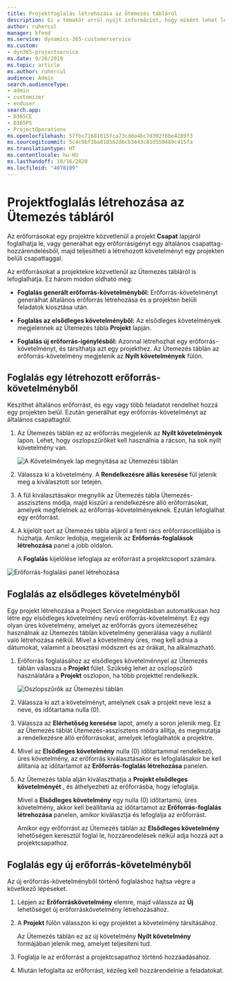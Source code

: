 ```yaml
---
title: Projektfoglalás létrehozása az Ütemezés tábláról
description: Ez a témakör arról nyújt információt, hogy miként lehet létrehozni egy projektfoglalást az Ütemezés tábláról.
author: ruhercul
manager: kfend
ms.service: dynamics-365-customerservice
ms.custom:
- dyn365-projectservice
ms.date: 9/26/2019
ms.topic: article
ms.author: ruhercul
audience: Admin
search.audienceType:
- admin
- customizer
- enduser
search.app:
- D365CE
- D365PS
- ProjectOperations
ms.openlocfilehash: 57fbc71681015fca73cdda4bc7d392f6be4289f3
ms.sourcegitcommit: 5c4c9bf3ba018562d6cb3443c01d550489c415fa
ms.translationtype: HT
ms.contentlocale: hu-HU
ms.lasthandoff: 10/16/2020
ms.locfileid: "4078109"
---
```

# <a name="create-a-project-booking-from-the-schedule-board"></a>Projektfoglalás létrehozása az Ütemezés tábláról

Az erőforrásokat egy projektre közvetlenül a projekt **Csapat** lapjáról foglalhatja le, vagy generálhat egy erőforrásigényt egy általános csapattag-hozzárendelésből, majd teljesítheti a létrehozott követelményt egy projekten belüli csapattaggal.

Az erőforrásokat a projektekre közvetlenül az Ütemezés tábláról is lefoglalhatja. Ez három módon oldható meg:

- **Foglalás generált erőforrás-követelményből:** Erőforrás-követelményt generálhat általános erőforrás létrehozása és a projekten belüli feladatok kiosztása után.

- **Foglalás az elsődleges követelményből:** Az elsődleges követelmények megjelennek az Ütemezés tábla **Projekt** lapján. 

- **Foglalás új erőforrás-igénylésből:** Azonnal létrehozhat egy erőforrás-követelményt, és társíthatja azt egy projekthez. Az Ütemezés táblán az erőforrás-követelmény megjelenik az **Nyílt követelmények** fülön.

## <a name="book-from-a-generated-resource-requirement"></a>Foglalás egy létrehozott erőforrás-követelményből

Készíthet általános erőforrást, és egy vagy több feladatot rendelhet hozzá egy projekten belül. Ezután generálhat egy erőforrás-követelményt az általános csapattagtól. 

1.  Az Ütemezés táblán ez az erőforrás megjelenik az **Nyílt követelmények** lapon. Lehet, hogy oszlopszűrőket kell használnia a rácson, ha sok nyílt követelmény van. 

    ![A Követelmények lap megnyitása az Ütemezési táblán](media/FAQ-Project-Booking-Schedule-Board-1.png "A foglalások és hozzárendelések tábla – képernyőkép")

2. Válassza ki a követelmény. A **Rendelkezésre állás keresése** fül jelenik meg a kiválasztott sor tetején.
 
3. A fül kiválasztásakor megnyílik az Ütemezés tábla Ütemezés-asszisztens módja, majd kiszűri a rendelkezésre álló erőforrásokat, amelyek megfelelnek az erőforrás-követelményeknek. Ezután lefoglalhat egy erőforrást.

4. A kijelölt sort az Ütemezés tábla aljáról a fenti rács erőforráscellájába is húzhatja. Amikor ledobja, megjelenik az **Erőforrás-foglalások létrehozása** panel a jobb oldalon.

    A **Foglalás** kijelölése lefoglaja az erőforrást a projektcsoport számára.

![Erőforrás-foglalási panel létrehozása](media/FAQ-Project-Booking-Schedule-Board-6.png "")
 

## <a name="book-from-the-primary-requirement"></a>Foglalás az elsődleges követelményből

Egy projekt létrehozása a Project Service megoldásban automatikusan hoz létre egy elsődleges követelmény nevű erőforrás-követelményt. Ez egy olyan üres követelmény, amelyet az erőforrás gyors ütemezéséhez használnak az Ütemezés táblán követelmény generálása vagy a nulláról való létrehozása nélkül. Mivel a követelmény üres, meg kell adnia a dátumokat, valamint a beosztási módszert és az órákat, ha alkalmazható. 

1. Erőforrás foglalásához az elsődleges követelménnyel az Ütemezés táblán válassza a **Projekt** fület. Szükség lehet az oszlopszűrő használatára a **Projekt** oszlopon, ha több projekttel rendelkezik.

   ![Oszlopszűrők az Ütemezési táblán](media/FAQ-Project-Booking-Schedule-Board-2.png "A foglalások és hozzárendelések tábla – képernyőkép")

2. Válassza ki azt a követelményt, amelynek csak a projekt neve lesz a neve, és időtartama nulla (0).

3. Válassza az **Elérhetőség keresése** lapot, amely a soron jelenik meg. Ez az Ütemezés táblát Ütemezés-asszisztens módra állítja, és megmutatja a rendelkezésre álló erőforrásokat, amelyek lefoglalhatók a projektre.

4. Mivel az **Elsődleges követelmény** nulla (0) időtartammal rendelkező, üres követelmény, az erőforrás kiválasztásakor és lefoglalásakor be kell állítania az időtartamot az **Erőforrás-foglalás létrehozása** panelen.

5. Az Ütemezés tábla alján kiválaszthatja a **Projekt elsődleges követelményét** , és áthelyezheti az erőforrásba, hogy lefoglalja.
 
    Mivel a **Elsődleges követelmény** egy nulla (0) időtartamú, üres követelmény, akkor kell beállítania az időtartamot az **Erőforrás-foglalás létrehozása** panelen, amikor kiválasztja és lefoglalja az erőforrást.
 
    Amikor egy erőforrást az Ütemezés táblán az **Elsődleges követelmény** lehetőségen keresztül foglal le, hozzárendelések nélkül adja hozzá azt a projektcsapathoz.
 
## <a name="book-from-a-new-resource-requirement"></a>Foglalás egy új erőforrás-követelményből
Az új erőforrás-követelményből történő foglaláshoz hajtsa végre a következő lépéseket. 

1. Lépjen az **Erőforráskövetelmény** elemre, majd válassza az **Új** lehetőséget új erőforráskövetelmény létrehozásához.

2. A **Projekt** fülön válasszon ki egy projektet a követelmény társításához.
 
    Az Ütemezés táblán ez az új követelmény **Nyílt követelmény** formájában jelenik meg, amelyet teljesíteni tud.

3. Foglalja le az erőforrást a projektcsapathoz történő hozzáadásához.

4. Miután lefoglalta az erőforrást, kézileg kell hozzárendelnie a feladatokat.

